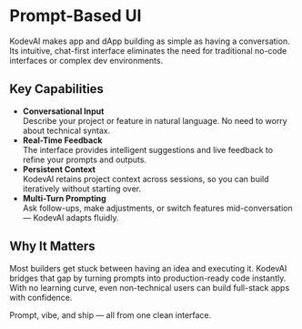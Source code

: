 # Prompt-Based UI

KodevAI makes app and dApp building as simple as having a conversation. Its intuitive, chat-first interface eliminates the need for traditional no-code interfaces or complex dev environments.

## Key Capabilities

* **Conversational Input**\
  Describe your project or feature in natural language. No need to worry about technical syntax.
* **Real-Time Feedback**\
  The interface provides intelligent suggestions and live feedback to refine your prompts and outputs.
* **Persistent Context**\
  KodevAI retains project context across sessions, so you can build iteratively without starting over.
* **Multi-Turn Prompting**\
  Ask follow-ups, make adjustments, or switch features mid-conversation — KodevAI adapts fluidly.

## Why It Matters

Most builders get stuck between having an idea and executing it. KodevAI bridges that gap by turning prompts into production-ready code instantly. With no learning curve, even non-technical users can build full-stack apps with confidence.

Prompt, vibe, and ship — all from one clean interface.
